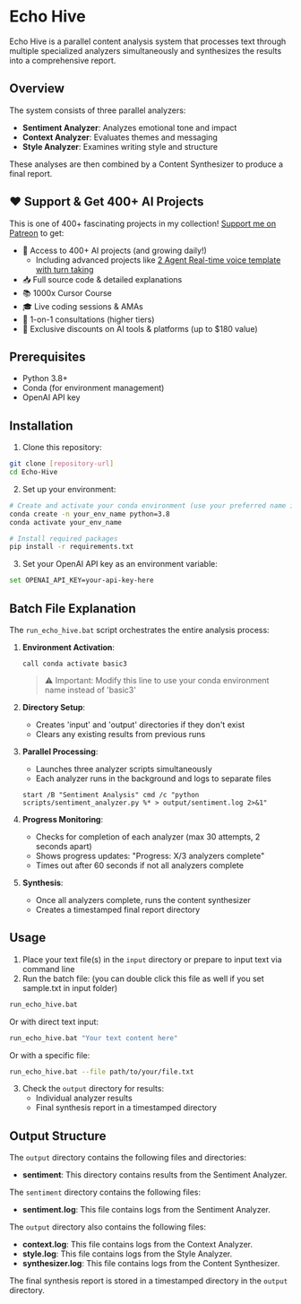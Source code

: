 # Echo Hive

Echo Hive is a parallel content analysis system that processes text through multiple specialized analyzers simultaneously and synthesizes the results into a comprehensive report.

## Overview

The system consists of three parallel analyzers:

- **Sentiment Analyzer**: Analyzes emotional tone and impact
- **Context Analyzer**: Evaluates themes and messaging
- **Style Analyzer**: Examines writing style and structure

These analyses are then combined by a Content Synthesizer to produce a final report.

## ❤️ Support & Get 400+ AI Projects

This is one of 400+ fascinating projects in my collection! [Support me on Patreon](https://www.patreon.com/c/echohive42/membership) to get:

- 🎯 Access to 400+ AI projects (and growing daily!)
  - Including advanced projects like [2 Agent Real-time voice template with turn taking](https://www.patreon.com/posts/2-agent-real-you-118330397)
- 📥 Full source code & detailed explanations
- 📚 1000x Cursor Course
- 🎓 Live coding sessions & AMAs
- 💬 1-on-1 consultations (higher tiers)
- 🎁 Exclusive discounts on AI tools & platforms (up to $180 value)

## Prerequisites

- Python 3.8+
- Conda (for environment management)
- OpenAI API key

## Installation

1. Clone this repository:

```bash
git clone [repository-url]
cd Echo-Hive
```

2. Set up your environment:

```bash
# Create and activate your conda environment (use your preferred name instead of 'basic3')
conda create -n your_env_name python=3.8
conda activate your_env_name

# Install required packages
pip install -r requirements.txt
```

3. Set your OpenAI API key as an environment variable:

```bash
set OPENAI_API_KEY=your-api-key-here
```

## Batch File Explanation

The `run_echo_hive.bat` script orchestrates the entire analysis process:

1. **Environment Activation**:

   ```batch
   call conda activate basic3
   ```

   > ⚠️ Important: Modify this line to use your conda environment name instead of 'basic3'
   >
2. **Directory Setup**:

   - Creates 'input' and 'output' directories if they don't exist
   - Clears any existing results from previous runs
3. **Parallel Processing**:

   - Launches three analyzer scripts simultaneously
   - Each analyzer runs in the background and logs to separate files

   ```batch
   start /B "Sentiment Analysis" cmd /c "python scripts/sentiment_analyzer.py %* > output/sentiment.log 2>&1"
   ```
4. **Progress Monitoring**:

   - Checks for completion of each analyzer (max 30 attempts, 2 seconds apart)
   - Shows progress updates: "Progress: X/3 analyzers complete"
   - Times out after 60 seconds if not all analyzers complete
5. **Synthesis**:

   - Once all analyzers complete, runs the content synthesizer
   - Creates a timestamped final report directory

## Usage

1. Place your text file(s) in the `input` directory or prepare to input text via command line
2. Run the batch file: (you can double click this file as well if you set sample.txt in input folder)

```bash
run_echo_hive.bat
```

   Or with direct text input:

```bash
run_echo_hive.bat "Your text content here"
```

   Or with a specific file:

```bash
run_echo_hive.bat --file path/to/your/file.txt
```

3. Check the `output` directory for results:
   - Individual analyzer results
   - Final synthesis report in a timestamped directory

## Output Structure

The `output` directory contains the following files and directories:

- **sentiment**: This directory contains results from the Sentiment Analyzer.

The `sentiment` directory contains the following files:

- **sentiment.log**: This file contains logs from the Sentiment Analyzer.

The `output` directory also contains the following files:

- **context.log**: This file contains logs from the Context Analyzer.
- **style.log**: This file contains logs from the Style Analyzer.
- **synthesizer.log**: This file contains logs from the Content Synthesizer.

The final synthesis report is stored in a timestamped directory in the `output` directory.
